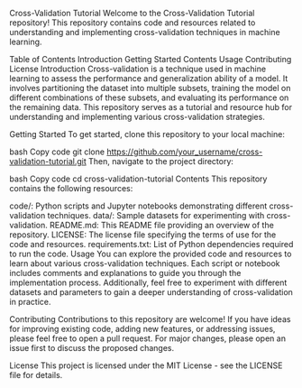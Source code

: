 Cross-Validation Tutorial
Welcome to the Cross-Validation Tutorial repository! This repository contains code and resources related to understanding and implementing cross-validation techniques in machine learning.

Table of Contents
Introduction
Getting Started
Contents
Usage
Contributing
License
Introduction
Cross-validation is a technique used in machine learning to assess the performance and generalization ability of a model. It involves partitioning the dataset into multiple subsets, training the model on different combinations of these subsets, and evaluating its performance on the remaining data. This repository serves as a tutorial and resource hub for understanding and implementing various cross-validation strategies.

Getting Started
To get started, clone this repository to your local machine:

bash
Copy code
git clone https://github.com/your_username/cross-validation-tutorial.git
Then, navigate to the project directory:

bash
Copy code
cd cross-validation-tutorial
Contents
This repository contains the following resources:

code/: Python scripts and Jupyter notebooks demonstrating different cross-validation techniques.
data/: Sample datasets for experimenting with cross-validation.
README.md: This README file providing an overview of the repository.
LICENSE: The license file specifying the terms of use for the code and resources.
requirements.txt: List of Python dependencies required to run the code.
Usage
You can explore the provided code and resources to learn about various cross-validation techniques. Each script or notebook includes comments and explanations to guide you through the implementation process. Additionally, feel free to experiment with different datasets and parameters to gain a deeper understanding of cross-validation in practice.

Contributing
Contributions to this repository are welcome! If you have ideas for improving existing code, adding new features, or addressing issues, please feel free to open a pull request. For major changes, please open an issue first to discuss the proposed changes.

License
This project is licensed under the MIT License - see the LICENSE file for details.
